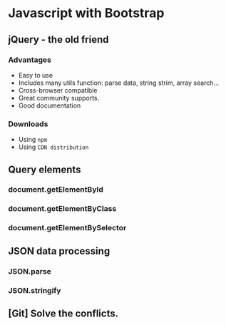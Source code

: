 # Javascript with Bootstrap

## jQuery - the old friend
### Advantages
- Easy to use
- Includes many utils function: parse data, string strim, array search...
- Cross-browser compatible
- Great community supports.
- Good documentation

### Downloads
- Using `npm`
- Using `CDN distribution`

## Query elements
### document.getElementById

### document.getElementByClass

### document.getElementBySelector

## JSON data processing
### JSON.parse

### JSON.stringify



## [Git] Solve the conflicts. 

